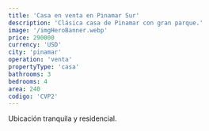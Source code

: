 ```yaml
---
title: 'Casa en venta en Pinamar Sur'
description: 'Clásica casa de Pinamar con gran parque.'
image: '/imgHeroBanner.webp'
price: 290000
currency: 'USD'
city: 'pinamar'
operation: 'venta'
propertyType: 'casa'
bathrooms: 3
bedrooms: 4
area: 240
codigo: 'CVP2'
---
```


Ubicación tranquila y residencial.
